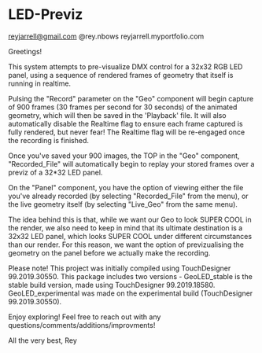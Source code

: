 # LED-Previz

reyjarrell@gmail.com
@rey.nbows
reyjarrell.myportfolio.com

Greetings!

This system attempts to pre-visualize DMX control for a 32x32 RGB LED panel, using a sequence of rendered frames of geometry that itself is running in realtime.

Pulsing the "Record" parameter on the "Geo" component will begin capture of 900 frames (30 frames per second for 30 seconds) of the animated geometry, which will then be saved in the 'Playback' file. It will also automatically disable the Realtime flag to ensure each frame captured is fully rendered, but never fear! The Realtime flag will be re-engaged once the recording is finished.

Once you've saved your 900 images, the TOP in the "Geo" component, "Recorded_File" will automatically begin to replay your stored frames over a previz of a 32*32 LED panel.

On the "Panel" component, you have the option of viewing either the file you've already recorded (by selecting "Recorded_File" from the menu), or the live geometry itself (by selecting "Live_Geo" from the same menu).

The idea behind this is that, while we want our Geo to look SUPER COOL in the render, we also need to keep in mind that its ultimate destination is a 32x32 LED panel, which looks SUPER COOL under different circumstances than our render. For this reason, we want the option of previzualising the geometry on the panel before we actually make the recording.

Please note! This project was initially compiled using TouchDesigner 99.2019.30550. This package includes two versions - GeoLED_stable is the stable build version, made using TouchDesigner 99.2019.18580. GeoLED_experimental was made on the experimental build (TouchDesigner 99.2019.30550).

Enjoy exploring! Feel free to reach out with any questions/comments/additions/improvments!

All the very best,
Rey 

